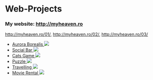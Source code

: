 # Web-Projects

### My website: http://myheaven.ro
http://myheaven.ro/01/, http://myheaven.ro/02/, http://myheaven.ro/03/

<ul>

<li>
      <a href="https://github.com/Laura-ElenaOlaru/Web-Projects/tree/main/Aurora%20Borealis"> 
			  Aurora Borealis
        <img src="https://user-images.githubusercontent.com/57533863/115905115-4ff8df00-a46e-11eb-8ec4-6d47df882848.png">
      </a>
</li>

<li>
      <a href="https://github.com/Laura-ElenaOlaru/Web-Projects/tree/main/Social%20Bar"> 
			  Social Bar
        <img src="https://user-images.githubusercontent.com/57533863/115905210-73bc2500-a46e-11eb-8cee-0718102f2d17.png">
      </a>
</li>

<li>
      <a href="https://github.com/Laura-ElenaOlaru/Web-Projects/tree/main/Cats%20Game"> 
			  Cats Game
        <img src="https://user-images.githubusercontent.com/57533863/116552018-3984d480-a901-11eb-9684-12b39ddc1964.png">
      </a>
</li>

<li>
      <a href="https://github.com/Laura-ElenaOlaru/Web-Projects/tree/main/Puzzle"> 
			  Puzzle
        <img src="https://user-images.githubusercontent.com/57533863/116554228-9bded480-a903-11eb-9c7e-01eb674ffb17.png">
      </a>
</li>

<li>
      <a href="https://github.com/Laura-ElenaOlaru/Web-Projects/tree/main/Travelling"> 
			  Travelling
        <img src="https://user-images.githubusercontent.com/57533863/115905375-b0881c00-a46e-11eb-8f70-456505b6eec4.png">
      </a>
</li>

 <li>
      <a href="https://github.com/Laura-ElenaOlaru/Web-Projects/tree/main/Movie%20Rental"> 
			  Movie Rental
        <img src="https://user-images.githubusercontent.com/57533863/109656794-78024b00-7b6d-11eb-8968-8cf5c4d8dce2.png">
      </a>
</li>
 
</ul>
